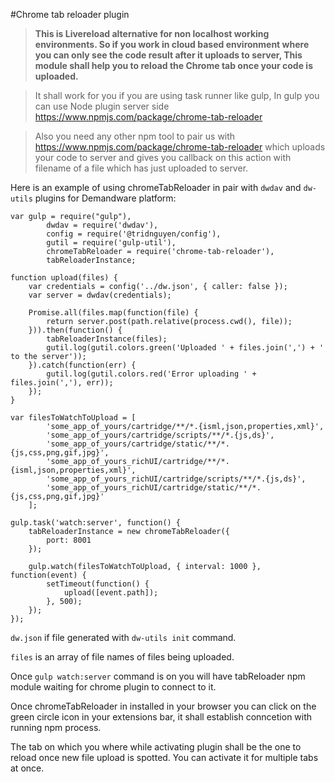 #Chrome tab reloader plugin
>**This is Livereload alternative for non localhost working environments. 
So if you work in cloud based environment where you can only see the code result after it uploads to server,
This module shall help you to reload the Chrome tab once your code is uploaded.**

>It shall work for you if you are using task runner like gulp,
In gulp you can use Node plugin server side https://www.npmjs.com/package/chrome-tab-reloader

>Also you need any other npm tool to pair us with https://www.npmjs.com/package/chrome-tab-reloader which uploads your code to server and gives you callback on this action with filename of a file which has just uploaded to server.

Here is an example of using chromeTabReloader in pair with `dwdav` and `dw-utils` plugins for Demandware platform:

```
var gulp = require("gulp"),
        dwdav = require('dwdav'),
        config = require('@tridnguyen/config'),
        gutil = require('gulp-util'),
        chromeTabReloader = require('chrome-tab-reloader'),
        tabReloaderInstance;

function upload(files) {
    var credentials = config('../dw.json', { caller: false });
    var server = dwdav(credentials);

    Promise.all(files.map(function(file) {
        return server.post(path.relative(process.cwd(), file));
    })).then(function() {
        tabReloaderInstance(files);
        gutil.log(gutil.colors.green('Uploaded ' + files.join(',') + ' to the server'));
    }).catch(function(err) {
        gutil.log(gutil.colors.red('Error uploading ' + files.join(','), err));
    });
}

var filesToWatchToUpload = [
        'some_app_of_yours/cartridge/**/*.{isml,json,properties,xml}',
        'some_app_of_yours/cartridge/scripts/**/*.{js,ds}',
        'some_app_of_yours/cartridge/static/**/*.{js,css,png,gif,jpg}',
        'some_app_of_yours_richUI/cartridge/**/*.{isml,json,properties,xml}',
        'some_app_of_yours_richUI/cartridge/scripts/**/*.{js,ds}',
        'some_app_of_yours_richUI/cartridge/static/**/*.{js,css,png,gif,jpg}'
    ];

gulp.task('watch:server', function() {
    tabReloaderInstance = new chromeTabReloader({
        port: 8001
    });

    gulp.watch(filesToWatchToUpload, { interval: 1000 }, function(event) {
        setTimeout(function() {
            upload([event.path]);
        }, 500);
    });
});
```

```dw.json``` if file generated with ```dw-utils init``` command.

```files``` is an array of file names of files being uploaded.

Once ```gulp watch:server``` command is on you will have tabReloader npm module waiting for chrome plugin to connect to it.

Once chromeTabReloader in installed in your browser you can click on the green circle icon in your extensions bar, it shall establish conncetion with running npm process.

The tab on which you where while activating plugin shall be the one to reload once new file upload is spotted. You can activate it for multiple tabs at once.



